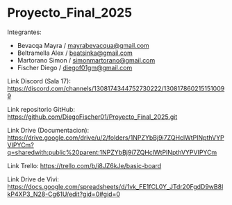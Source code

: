 # Proyecto_Final_2025

Integrantes:
- Bevacqa Mayra / mayrabevacqua@gmail.com
- Beltramella Alex / beatsinka@gmail.com
- Martorano Simon / simonmartorano@gmail.com
- Fischer Diego / diegof01gm@gmail.com


Link Discord (Sala 17): https://discord.com/channels/1308174344752730222/1308178602151510099


Link repositorio GitHub: https://github.com/DiegoFischer01/Proyecto_Final_2025.git


Link Drive (Documentacion): https://drive.google.com/drive/u/2/folders/1NPZYbBj9i7ZQHclWtPINpthVYPVIPYCm?q=sharedwith:public%20parent:1NPZYbBj9i7ZQHclWtPINpthVYPVIPYCm


Link Trello: https://trello.com/b/i8JZ6kJe/basic-board


Link Drive de Vivi: https://docs.google.com/spreadsheets/d/1vk_FE1fCL0Y_JTdr20FgdD9wB8lkP4XP3_N28-Cg61U/edit?gid=0#gid=0


